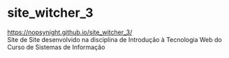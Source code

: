 # site_witcher_3
https://nopsynight.github.io/site_witcher_3/ <br>
Site de Site desenvolvido na disciplina de Introdução à Tecnologia Web do Curso de Sistemas de Informação  
